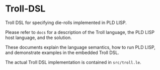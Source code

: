 # Troll-DSL

Troll DSL for specifying die-rolls implemented in PLD LISP.

Please refer to `docs` for a description of the Troll language, the PLD LISP host language, and the solution.

These documents explain the language semantics, how to run PLD LISP, and demonstrate examples in the embedded Troll DSL. 

The actual Troll DSL implementation is contained in `src/troll.le`. 
